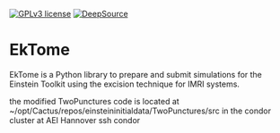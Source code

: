 [![GPLv3
license](https://img.shields.io/badge/License-GPLv3-blue.svg)](http://perso.crans.org/besson/LICENSE.html)
[![DeepSource](https://static.deepsource.io/deepsource-badge-light-mini.svg)](https://deepsource.io/gh/svretina/Ektome/?ref=repository-badge)
# EkTome

EkTome is a Python library to prepare and submit simulations for the Einstein Toolkit using the excision technique for IMRI systems.

the modified TwoPunctures code is located at
~/opt/Cactus/repos/einsteininitialdata/TwoPunctures/src
in the condor cluster at AEI Hannover
ssh condor
